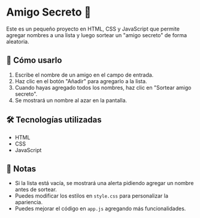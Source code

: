 # Amigo Secreto 🎁

Este es un pequeño proyecto en HTML, CSS y JavaScript que permite agregar nombres a una lista y luego sortear un "amigo secreto" de forma aleatoria.

## 🚀 Cómo usarlo

1. Escribe el nombre de un amigo en el campo de entrada.
2. Haz clic en el botón "Añadir" para agregarlo a la lista.
3. Cuando hayas agregado todos los nombres, haz clic en "Sortear amigo secreto".
4. Se mostrará un nombre al azar en la pantalla.

## 🛠 Tecnologías utilizadas

- HTML
- CSS
- JavaScript

## 📌 Notas

- Si la lista está vacía, se mostrará una alerta pidiendo agregar un nombre antes de sortear.
- Puedes modificar los estilos en `style.css` para personalizar la apariencia.
- Puedes mejorar el código en `app.js` agregando más funcionalidades.